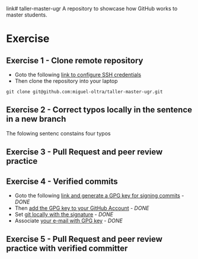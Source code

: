 link# taller-master-ugr
A repository to showcase how GitHub works to master students.

# Exercise
## Exercise 1 - Clone remote repository
  * Goto the following [link to configure SSH credentials](https://docs.github.com/en/authentication/connecting-to-github-with-ssh/adding-a-new-ssh-key-to-your-github-account)
  * Then clone the repository into your laptop

  ```git clone git@github.com:miguel-oltra/taller-master-ugr.git```
  
## Exercise 2 - Correct typos locally in the sentence in a new branch

The folowing sentenc constains four typos

## Exercise 3 - Pull Request and peer review practice

## Exercise 4 - Verified commits
  * Goto the following [link and generate a GPG key for signing commits](https://docs.github.com/en/authentication/managing-commit-signature-verification/generating-a-new-gpg-key) - *DONE*
  * Then [add the GPG key to your GitHub Account](https://docs.github.com/en/authentication/managing-commit-signature-verification/adding-a-gpg-key-to-your-github-account) - *DONE*
  * Set [git locally with the signature](https://docs.github.com/en/authentication/managing-commit-signature-verification/telling-git-about-your-signing-key) - *DONE*
  * Associate [your e-mail with GPG key](https://docs.github.com/en/authentication/managing-commit-signature-verification/associating-an-email-with-your-gpg-key) - *DONE*

## Exercise 5 - Pull Request and peer review practice with verified committer

